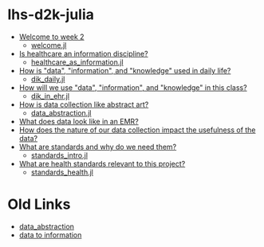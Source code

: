 # lhs-d2k-julia

- [Welcome to week 2](https://binder.plutojl.org/v0.16.0/open?url=https%253A%252F%252Fraw.githubusercontent.com%252Fmelbourne-cdth%252Flhs-d2k-julia%252Fmain%252Fwelcome.jl)
  - [welcome.jl](./wlecome.jl)
- [Is healthcare an information discipline?](https://binder.plutojl.org/v0.16.0/open?url=https%253A%252F%252Fraw.githubusercontent.com%252Fmelbourne-cdth%252Flhs-d2k-julia%252Fmain%252Fhealthcare_as_information.jl)
  - [healthcare_as_information.jl](healthcare_as_information.jl)
- [How is "data", "information", and "knowledge" used in daily life?](https://binder.plutojl.org/v0.16.0/open?url=https%253A%252F%252Fraw.githubusercontent.com%252Fmelbourne-cdth%252Flhs-d2k-julia%252Fmain%252Fdik_daily.jl)
  - [dik_daily.jl](dik_daily.jl)
- [How will we use "data", "information", and "knowledge" in this class?](https://binder.plutojl.org/v0.16.0/open?url=https%253A%252F%252Fraw.githubusercontent.com%252Fmelbourne-cdth%252Flhs-d2k-julia%252Fmain%252Fdik_class.jl)
  - [dik_in_ehr.jl](dik_in_ehr.jl)
- [How is data collection like abstract art?](https://binder.plutojl.org/v0.16.0/open?url=https%253A%252F%252Fraw.githubusercontent.com%252Fmelbourne-cdth%252Flhs-d2k-julia%252Fmain%252Fdata_abstraction.jl)
   - [data_abstraction.jl](data_abstraction.jl)
- [What does data look like in an EMR?]()
- [How does the nature of our data collection impact the usefulness of the data?]()
- [What are standards and why do we need them?](https://binder.plutojl.org/v0.16.0/open?url=https%253A%252F%252Fraw.githubusercontent.com%252Fmelbourne-cdth%252Flhs-d2k-julia%252Fmain%252Fstandards_intro.jl)
   - [standards_intro.jl](standards_intro.jl)
- [What are health standards relevant to this project?](https://binder.plutojl.org/v0.16.0/open?url=https%253A%252F%252Fraw.githubusercontent.com%252Fmelbourne-cdth%252Flhs-d2k-julia%252Fmain%252Fstandards_health.jl)
   - [standards_health.jl](standards_health.jl)

# Old Links

- [data_abstraction](https://binder.plutojl.org/v0.15.1/open?url=https%253A%252F%252Fraw.githubusercontent.com%252Fmelbourne-cdth%252Flhs-d2k-julia%252Fmain%252Fdata_abstraction.jl)
- [data to information](3A%252F%252Fraw.githubusercontent.com%252Fmelbourne-cdth%252Flhs-d2k-julia%252Fmain%252Fdata_2_information.jl)
